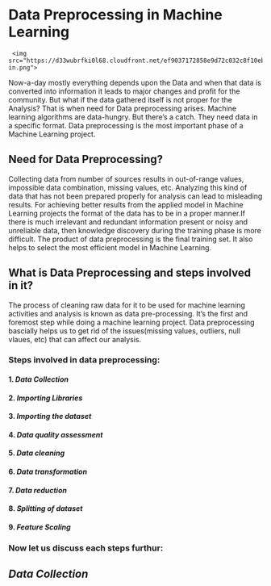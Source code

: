 # Data Preprocessing in Machine Learning
     <img src="https://d33wubrfki0l68.cloudfront.net/ef9037172858e9d72c032c8f10eb952a81765a9c/bc453/static/f63c42dedc9dae7e8e0b6190a0a88f2f/28bdc/garbage-in.png">
  Now-a-day mostly everything depends upon the Data and when that data is converted into information it leads to major changes and profit for the community.
  But what if the data gathered itself is not proper for the Analysis?
  That is when need for Data preprocessing arises.
  Machine learning algorithms are data-hungry. But there’s a catch. They need data in a specific format.
  Data preprocessing is the most important phase of a Machine Learning project.
 
## Need for Data Preprocessing?
  Collecting data from number of sources results in out-of-range values, impossible data combination, missing values, etc. Analyzing this kind of data that has not been prepared     properly for analysis can lead to misleading results. For achieving better results from the applied model in Machine Learning projects the format of the data has to be in a       proper manner.If there is much irrelevant and redundant information present or noisy and unreliable data, then knowledge discovery during   the training phase is more difficult.   The product of data preprocessing is the final training set. It also helps to select the most efficient model in Machine Learning.

  
## What is Data Preprocessing and steps involved in it?
  The process of cleaning raw data for it to be used for machine learning activities and analysis is known as data pre-processing. It’s the first and foremost step while doing a     machine learning project. Data preprocessing bascially helps us to get rid of the issues(missing values, outliers, null vlaues, etc) that can affect our analysis.
  
  ### Steps involved in data preprocessing:
  #### 1. *Data Collection*
  #### 2. *Importing Libraries*
  #### 3. *Importing the dataset*
  #### 4. *Data quality assessment*
  #### 5. *Data cleaning*
  #### 6. *Data transformation*
  #### 7. *Data reduction*
  #### 8. *Splitting of dataset*
  #### 9. *Feature Scaling*
  
### Now let us discuss each steps furthur:

## *Data Collection*
    
   
     
     
  



